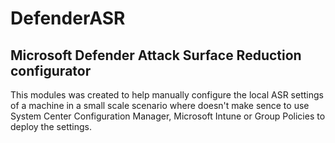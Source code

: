 # DefenderASR

## Microsoft Defender Attack Surface Reduction configurator

This modules was created to help manually configure the local ASR settings of a machine in a small scale scenario where doesn't make sence to use System Center Configuration Manager, Microsoft Intune or Group Policies to deploy the settings.
